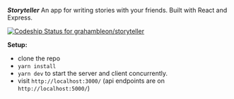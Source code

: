 ***Storyteller***
An app for writing stories with your friends.  Built with React and Express.

[ ![Codeship Status for grahambleon/storyteller](https://app.codeship.com/projects/96f1ae90-8bc4-0136-f4d4-3e35864c4dc7/status?branch=master)](https://app.codeship.com/projects/303327)


**Setup:**

- clone the repo
- `yarn install`
- `yarn dev` to start the server and client concurrently.
- visit `http://localhost:3000/` (api endpoints are on `http://localhost:5000/`)
